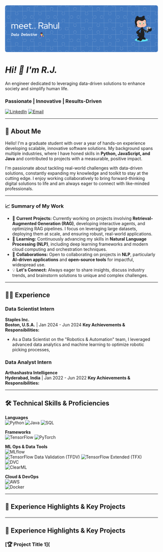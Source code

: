 ![](https://raw.githubusercontent.com/jrspatel/jrspatel/main/github-header-image.png)

# ***Hi! 👋 I'm R.J.***  
An engineer dedicated to leveraging data-driven solutions to enhance society and simplify human life.

### Passionate | Innovative | Results-Driven

[![LinkedIn](https://img.shields.io/badge/LinkedIn-Connect-blue?style=flat&logo=linkedin)](https://www.linkedin.com/in/your-profile)
[![Email](https://img.shields.io/badge/Email-Contact-red?style=flat&logo=gmail)](mailto:your.email@example.com)

---

## 🚀 About Me

Hello! I'm a graduate student with over a year of hands-on experience developing scalable, innovative software solutions. My background spans multiple industries, where I have honed skills in **Python, JavaScript, and Java** and contributed to projects with a measurable, positive impact.

I'm passionate about tackling real-world challenges with data-driven solutions, constantly expanding my knowledge and toolkit to stay at the cutting edge. I enjoy working collaboratively to bring forward-thinking digital solutions to life and am always eager to connect with like-minded professionals.

---

### 📈 Summary of My Work

- 🔭 **Current Projects:** Currently working on projects involving **Retrieval-Augmented Generation (RAG)**, developing interactive agents, and optimizing RAG pipelines. I focus on leveraging large datasets, deploying them at scale, and ensuring robust, real-world applications.
- 🌱 **Learning:** Continuously advancing my skills in **Natural Language Processing (NLP)**, including deep learning frameworks and modern cloud computing and orchestration techniques.
- 🤝 **Collaborations:** Open to collaborating on projects in **NLP**, particularly **AI-driven applications** and **open-source tools** for impactful, widespread use.
- 💡 **Let's Connect:** Always eager to share insights, discuss industry trends, and brainstorm solutions to unique and complex challenges.

---
## 🧑‍💼 Experience

### Data Scientist Intern
**Staples Inc.**  
**Boston, U.S.A.** | Jan 2024 - Jun 2024
**Key Achievements & Responsibilities:**
- As a Data Scientist on the "Robotics & Automation" team, I leveraged advanced data analytics and machine learning to optimize robotic picking processes, 

### Data Analyst Intern 
**Arthashastra Intelligence**  
**Hyderabad, India** | Jan 2022 - Jun 2022
**Key Achievements & Responsibilities:**


---

## 🛠️ Technical Skills & Proficiencies

**Languages**  
![Python](https://img.shields.io/badge/Python-3670A0?style=flat&logo=python&logoColor=ffdd54) 
![Java](https://img.shields.io/badge/Java-007396?style=flat&logo=java&logoColor=white) 
![SQL](https://img.shields.io/badge/SQL-4479A1?style=flat&logo=mysql&logoColor=white)

**Frameworks**  
![TensorFlow](https://img.shields.io/badge/TensorFlow-FF6F00?style=flat&logo=tensorflow&logoColor=white)
![PyTorch](https://img.shields.io/badge/PyTorch-EE4C2C?style=flat&logo=pytorch&logoColor=white)

**ML Ops & Data Tools**  
![MLflow](https://img.shields.io/badge/MLflow-0194E2?style=flat&logo=mlflow&logoColor=white)  
![TensorFlow Data Validation (TFDV)](https://img.shields.io/badge/TFDV-FF6F00?style=flat&logo=tensorflow&logoColor=white)
![TensorFlow Extended (TFX)](https://img.shields.io/badge/TFX-FF6F00?style=flat&logo=tensorflow&logoColor=white)  
![DVC](https://img.shields.io/badge/DVC-945DD6?style=flat&logo=data-version-control&logoColor=white)  
![ClearML](https://img.shields.io/badge/ClearML-0D5AFF?style=flat&logo=clearml&logoColor=white)

**Cloud & DevOps**  
![AWS](https://img.shields.io/badge/AWS-FF9900?style=flat&logo=amazonaws&logoColor=white)  
![Docker](https://img.shields.io/badge/Docker-2496ED?style=flat&logo=docker&logoColor=white)  

---

## 📂 Experience Highlights & Key Projects

###

---

## 📂 Experience Highlights & Key Projects

### [🏆 Project Title 1](
